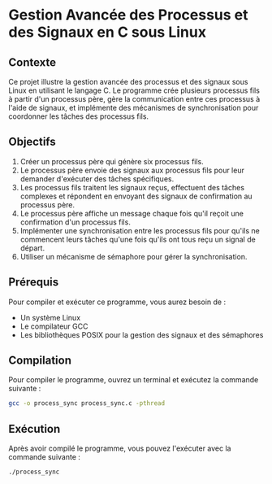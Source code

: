 # Gestion Avancée des Processus et des Signaux en C sous Linux

## Contexte

Ce projet illustre la gestion avancée des processus et des signaux sous Linux en utilisant le langage C. Le programme crée plusieurs processus fils à partir d'un processus père, gère la communication entre ces processus à l'aide de signaux, et implémente des mécanismes de synchronisation pour coordonner les tâches des processus fils.

## Objectifs

1. Créer un processus père qui génère six processus fils.
2. Le processus père envoie des signaux aux processus fils pour leur demander d'exécuter des tâches spécifiques.
3. Les processus fils traitent les signaux reçus, effectuent des tâches complexes et répondent en envoyant des signaux de confirmation au processus père.
4. Le processus père affiche un message chaque fois qu'il reçoit une confirmation d'un processus fils.
5. Implémenter une synchronisation entre les processus fils pour qu'ils ne commencent leurs tâches qu'une fois qu'ils ont tous reçu un signal de départ.
6. Utiliser un mécanisme de sémaphore pour gérer la synchronisation.

## Prérequis

Pour compiler et exécuter ce programme, vous aurez besoin de :

- Un système Linux
- Le compilateur GCC
- Les bibliothèques POSIX pour la gestion des signaux et des sémaphores

## Compilation

Pour compiler le programme, ouvrez un terminal et exécutez la commande suivante :

```sh
gcc -o process_sync process_sync.c -pthread
```
## Exécution

Après avoir compilé le programme, vous pouvez l'exécuter avec la commande suivante :
```sh
./process_sync
```
